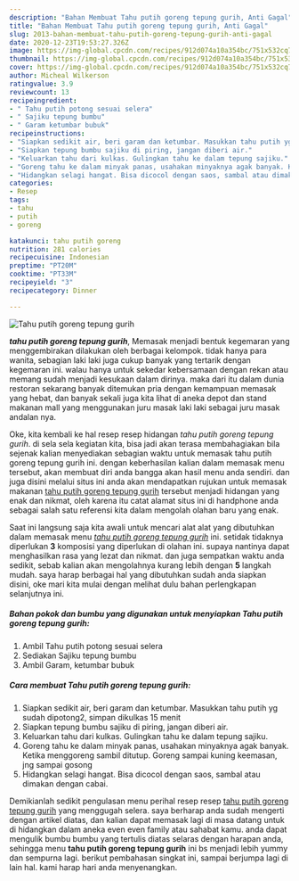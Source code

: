 ```yaml
---
description: "Bahan Membuat Tahu putih goreng tepung gurih, Anti Gagal"
title: "Bahan Membuat Tahu putih goreng tepung gurih, Anti Gagal"
slug: 2013-bahan-membuat-tahu-putih-goreng-tepung-gurih-anti-gagal
date: 2020-12-23T19:53:27.326Z
image: https://img-global.cpcdn.com/recipes/912d074a10a354bc/751x532cq70/tahu-putih-goreng-tepung-gurih-foto-resep-utama.jpg
thumbnail: https://img-global.cpcdn.com/recipes/912d074a10a354bc/751x532cq70/tahu-putih-goreng-tepung-gurih-foto-resep-utama.jpg
cover: https://img-global.cpcdn.com/recipes/912d074a10a354bc/751x532cq70/tahu-putih-goreng-tepung-gurih-foto-resep-utama.jpg
author: Micheal Wilkerson
ratingvalue: 3.9
reviewcount: 13
recipeingredient:
- " Tahu putih potong sesuai selera"
- " Sajiku tepung bumbu"
- " Garam ketumbar bubuk"
recipeinstructions:
- "Siapkan sedikit air, beri garam dan ketumbar. Masukkan tahu putih yg sudah dipotong2, simpan dikulkas 15 menit"
- "Siapkan tepung bumbu sajiku di piring, jangan diberi air."
- "Keluarkan tahu dari kulkas. Gulingkan tahu ke dalam tepung sajiku."
- "Goreng tahu ke dalam minyak panas, usahakan minyaknya agak banyak. Ketika menggoreng sambil ditutup. Goreng sampai kuning keemasan, jng sampai gosong"
- "Hidangkan selagi hangat. Bisa dicocol dengan saos, sambal atau dimakan dengan cabai."
categories:
- Resep
tags:
- tahu
- putih
- goreng

katakunci: tahu putih goreng 
nutrition: 281 calories
recipecuisine: Indonesian
preptime: "PT20M"
cooktime: "PT33M"
recipeyield: "3"
recipecategory: Dinner

---
```



![Tahu putih goreng tepung gurih](https://img-global.cpcdn.com/recipes/912d074a10a354bc/751x532cq70/tahu-putih-goreng-tepung-gurih-foto-resep-utama.jpg)

<b><i>tahu putih goreng tepung gurih</i></b>, Memasak menjadi bentuk kegemaran yang menggembirakan dilakukan oleh berbagai kelompok. tidak hanya para wanita, sebagian laki laki juga cukup banyak yang tertarik dengan kegemaran ini. walau hanya untuk sekedar kebersamaan dengan rekan atau memang sudah menjadi kesukaan dalam dirinya. maka dari itu dalam dunia restoran sekarang banyak ditemukan pria dengan kemampuan memasak yang hebat, dan banyak sekali juga kita lihat di aneka depot dan stand makanan mall yang menggunakan juru masak laki laki sebagai juru masak andalan nya.



Oke, kita kembali ke hal resep resep hidangan <i>tahu putih goreng tepung gurih</i>. di sela sela kegiatan kita, bisa jadi akan terasa membahagiakan bila sejenak kalian menyediakan sebagian waktu untuk memasak tahu putih goreng tepung gurih ini. dengan keberhasilan kalian dalam memasak menu tersebut, akan membuat diri anda bangga akan hasil menu anda sendiri. dan juga disini melalui situs ini anda akan mendapatkan rujukan untuk memasak makanan <u>tahu putih goreng tepung gurih</u> tersebut menjadi hidangan yang enak dan nikmat, oleh karena itu catat alamat situs ini di handphone anda sebagai salah satu referensi kita dalam mengolah olahan baru yang enak.


Saat ini langsung saja kita awali untuk mencari alat alat yang dibutuhkan dalam memasak menu <u><i>tahu putih goreng tepung gurih</i></u> ini. setidak tidaknya diperlukan <b>3</b> komposisi yang diperlukan di olahan ini. supaya nantinya dapat menghasilkan rasa yang lezat dan nikmat. dan juga sempatkan waktu anda sedikit, sebab kalian akan mengolahnya kurang lebih dengan <b>5</b> langkah mudah. saya harap berbagai hal yang dibutuhkan sudah anda siapkan disini, oke mari kita mulai dengan melihat dulu bahan perlengkapan selanjutnya ini.

<!--inarticleads1-->

##### Bahan pokok dan bumbu yang digunakan untuk menyiapkan Tahu putih goreng tepung gurih:

1. Ambil  Tahu putih potong sesuai selera
1. Sediakan  Sajiku tepung bumbu
1. Ambil  Garam, ketumbar bubuk




<!--inarticleads2-->

##### Cara membuat Tahu putih goreng tepung gurih:

1. Siapkan sedikit air, beri garam dan ketumbar. Masukkan tahu putih yg sudah dipotong2, simpan dikulkas 15 menit
1. Siapkan tepung bumbu sajiku di piring, jangan diberi air.
1. Keluarkan tahu dari kulkas. Gulingkan tahu ke dalam tepung sajiku.
1. Goreng tahu ke dalam minyak panas, usahakan minyaknya agak banyak. Ketika menggoreng sambil ditutup. Goreng sampai kuning keemasan, jng sampai gosong
1. Hidangkan selagi hangat. Bisa dicocol dengan saos, sambal atau dimakan dengan cabai.




Demikianlah sedikit pengulasan menu perihal resep resep <u>tahu putih goreng tepung gurih</u> yang menggugah selera. saya berharap anda sudah mengerti dengan artikel diatas, dan kalian dapat memasak lagi di masa datang untuk di hidangkan dalam aneka even even family atau sahabat kamu. anda dapat mengulik bumbu bumbu yang tertulis diatas selaras dengan harapan anda, sehingga menu <b>tahu putih goreng tepung gurih</b> ini bs menjadi lebih yummy dan sempurna lagi. berikut pembahasan singkat ini, sampai berjumpa lagi di lain hal. kami harap hari anda menyenangkan.
